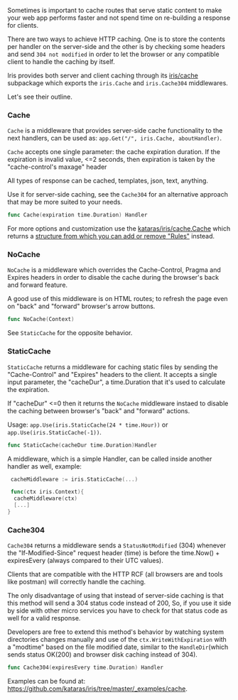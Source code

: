 Sometimes is important to cache routes that serve static content to make your web app performs faster and not spend time on re-building a response for clients.

There are two ways to achieve HTTP caching. One is to store the contents per handler on the server-side and the other is by checking some headers and send `304 not modified` in order to let the browser or any compatible client to handle the caching by itself.

Iris provides both server and client caching through its [iris/cache](https://github.com/kataras/iris/tree/master/cache) subpackage which exports the `iris.Cache` and `iris.Cache304` middlewares.

Let's see their outline.

### Cache

`Cache` is a middleware that provides server-side cache functionality
to the next handlers, can be used as: `app.Get("/", iris.Cache, aboutHandler)`.

`Cache` accepts one single parameter: the cache expiration duration.
If the expiration is invalid value,  <=2 seconds, then expiration is taken by the "cache-control's maxage" header

All types of response can be cached, templates, json, text, anything.

Use it for server-side caching, see the `Cache304` for an alternative approach that
may be more suited to your needs.

```go
func Cache(expiration time.Duration) Handler
```

For more options and customization use the [kataras/iris/cache.Cache](https://godoc.org/github.com/kataras/iris/cache#Cache) which returns a [structure from which you can add or remove "Rules"](https://godoc.org/github.com/kataras/iris/cache/client#Handler) instead.

### NoCache

`NoCache` is a middleware which overrides the Cache-Control, Pragma and Expires headers
in order to disable the cache during the browser's back and forward feature.

A good use of this middleware is on HTML routes; to refresh the page even on "back" and "forward" browser's arrow buttons.

```go
func NoCache(Context)
```

See `StaticCache` for the opposite behavior.

### StaticCache

`StaticCache` returns a middleware for caching static files by sending the "Cache-Control" and "Expires" headers to the client.
It accepts a single input parameter, the "cacheDur", a time.Duration that it's used to calculate the expiration.

If "cacheDur" <=0 then it returns the `NoCache` middleware instaed to disable the caching between browser's "back" and "forward" actions.

Usage: `app.Use(iris.StaticCache(24 * time.Hour))` or `app.Use(iris.StaticCache(-1))`.

```go
func StaticCache(cacheDur time.Duration)Handler
```

A middleware, which is a simple Handler, can be called inside another handler as well, example:
```go
 cacheMiddleware := iris.StaticCache(...)

 func(ctx iris.Context){
  cacheMiddleware(ctx)
  [...]
}
```

### Cache304

`Cache304` returns a middleware sends a `StatusNotModified` (304) whenever
the "If-Modified-Since" request header (time) is before the
time.Now() + expiresEvery (always compared to their UTC values).

Clients that are compatible with the HTTP RCF (all browsers are and tools like postman)
will correctly handle the caching.

The only disadvantage of using that instead of server-side caching
is that this method will send a 304 status code instead of 200,
So, if you use it side by side with other micro services
you have to check for that status code as well for a valid response.

Developers are free to extend this method's behavior
by watching system directories changes manually and use of the `ctx.WriteWithExpiration`
with a "modtime" based on the file modified date,
similar to the `HandleDir`(which sends status OK(200) and browser disk caching instead of 304).

```go
func Cache304(expiresEvery time.Duration) Handler
```

Examples can be found at: <https://github.com/kataras/iris/tree/master/_examples/cache>.
